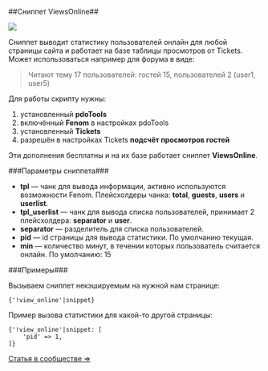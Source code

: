 ##Сниппет ViewsOnline##

[![](https://file.modx.pro/files/8/f/b/8fbfa1707d51a469803adaad32ef40d1s.jpg)](https://file.modx.pro/files/8/f/b/8fbfa1707d51a469803adaad32ef40d1.jpg)

Cниппет выводит статистику пользователей онлайн для любой страницы сайта и работает на базе таблицы просмотров от Tickets.
Может использоваться например для форума в виде:
> Читают тему 17 пользователей: гостей 15, пользователей 2 (user1, user5)

Для работы скрипту нужны:

1. установленный **pdoTools**
2. включённый **Fenom** в настройках pdoTools
3. установленный **Tickets**
4. разрешён в настройках Tickets **подсчёт просмотров гостей**

Эти дополнения бесплатны и на их базе работает сниппет **ViewsOnline**.

###Параметры сниппета###

* **tpl** — чанк для вывода информации, активно используются возможности Fenom. Плейсхолдеры чанка: **total**, **guests**, **users** и **userlist**. 
* **tpl_userlist** — чанк для вывода списка пользователей, принимает 2 плейсхолдера: **separator** и **user**.
* **separator** — разделитель для списка пользователей.
* **pid** — id страницы для вывода статистики. По умолчанию текущая.
* **min** — количество минут, в течении которых пользователь считается онлайн. По умолчанию: 15

###Примеры###

Вызываем сниппет некэшируемым на нужной нам странице:

```{'!view_online'|snippet}```


Пример вызова статистики для какой-то другой страницы:
```
{'!view_online'|snippet: [
    'pid' => 1,
]}
```

[Статья в сообществе => ][0]

[0]: https://modx.pro/solutions/9778-output-users-online-for-a-specific-page/
